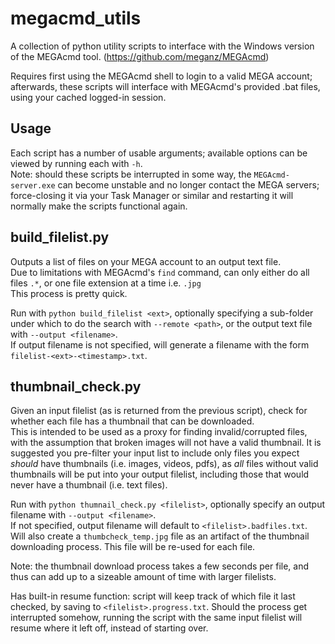 # megacmd_utils

A collection of python utility scripts to interface with the Windows version of the MEGAcmd tool. (https://github.com/meganz/MEGAcmd)

Requires first using the MEGAcmd shell to login to a valid MEGA account; afterwards, these scripts will interface with MEGAcmd's provided .bat files, using your cached logged-in session.

## Usage
Each script has a number of usable arguments; available options can be viewed by running each with `-h`.  
Note: should these scripts be interrupted in some way, the `MEGAcmd-server.exe` can become unstable and no longer contact the MEGA servers; force-closing it via your Task Manager or similar and restarting it will normally make the scripts functional again.

## build_filelist.py
Outputs a list of files on your MEGA account to an output text file.  
Due to limitations with MEGAcmd's `find` command, can only either do all files `.*`, or one file extension at a time i.e. `.jpg`  
This process is pretty quick.

Run with `python build_filelist <ext>`, optionally specifying a sub-folder under which to do the search with `--remote <path>`, or the output text file with `--output <filename>`.  
If output filename is not specified, will generate a filename with the form `filelist-<ext>-<timestamp>.txt`.

## thumbnail_check.py
Given an input filelist (as is returned from the previous script), check for whether each file has a thumbnail that can be downloaded.  
This is intended to be used as a proxy for finding invalid/corrupted files, with the assumption that broken images will not have a valid thumbnail. It is suggested you pre-filter your input list to include only files you expect *should* have thumbnails (i.e. images, videos, pdfs), as *all* files without valid thumbnails will be put into your output filelist, including those that would never have a thumbnail (i.e. text files).

Run with `python thumnail_check.py <filelist>`, optionally specify an output filename with `--output <filename>`.  
If not specified, output filename will default to `<filelist>.badfiles.txt`.  
Will also create a `thumbcheck_temp.jpg` file as an artifact of the thumbnail downloading process. This file will be re-used for each file.  

Note: the thumbnail download process takes a few seconds per file, and thus can add up to a sizeable amount of time with larger filelists.  

Has built-in resume function: script will keep track of which file it last checked, by saving to `<filelist>.progress.txt`. Should the process get interrupted somehow, running the script with the same input filelist will resume where it left off, instead of starting over.